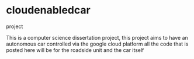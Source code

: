 # cloudenabledcar
project

This is a computer science dissertation project, this project aims to have an autonomous car controlled via the google cloud platform
all the code that is posted here will be for the roadside unit and the car itself
